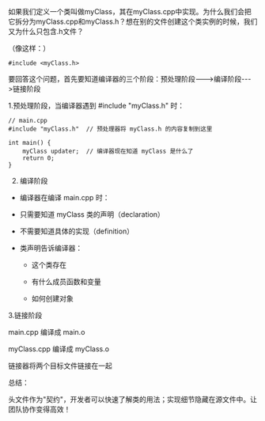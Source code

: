 如果我们定义一个类叫做myClass，其在myClass.cpp中实现。为什么我们会把它拆分为myClass.cpp和myClass.h？想在别的文件创建这个类实例的时候，我们又为什么只包含.h文件？

（像这样：）

	#include <myClass.h>
 
要回答这个问题，首先要知道编译器的三个阶段：预处理阶段--->编译阶段--->链接阶段


1.预处理阶段，当编译器遇到 #include "myClass.h" 时：

	// main.cpp
	#include "myClass.h"  // 预处理器将 myClass.h 的内容复制到这里

	int main() {
		myClass updater;  // 编译器现在知道 myClass 是什么了
		return 0;
	}



2. 编译阶段
   
- 编译器在编译 main.cpp 时：

- 只需要知道 myClass 类的声明（declaration）

- 不需要知道具体的实现（definition）

- 类声明告诉编译器：

	-  这个类存在

	-  有什么成员函数和变量

	-  如何创建对象

3.链接阶段

main.cpp 编译成 main.o

myClass.cpp 编译成 myClass.o

链接器将两个目标文件链接在一起

总结：

头文件作为"契约"，开发者可以快速了解类的用法；实现细节隐藏在源文件中。让团队协作变得高效！

